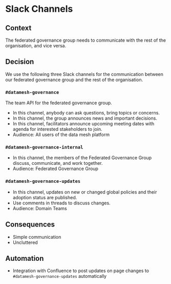 # Slack Channels

## Context

The federated governance group needs to communicate with the rest of the organisation, and vice versa.

## Decision

We use the following three Slack channels for the communication between our federated governance group and the rest of the organisation. 

### `#datamesh-governance`

The team API for the federated governance group.

- In this channel, anybody can ask questions, bring topics or concerns.
- In this channel, the group announces news and important decisions. 
- In this channel, facilitators announce upcoming meeting dates with agenda for interested stakeholders to join.
- Audience: All users of the data mesh platform

### `#datamesh-governance-internal`
- In this channel, the members of the Federated Governance Group discuss, communicate, and work together.
- Audience: Federated Governance Group

### `#datamesh-governance-updates`
- In this channel, updates on new or changed global policies and their adoption status are published.
- Use comments in threads to discuss changes.
- Audience: Domain Teams

## Consequences
- Simple communication
- Uncluttered

## Automation
- Integration with Confluence to post updates on page changes to `#datamesh-governance-updates` automatically
